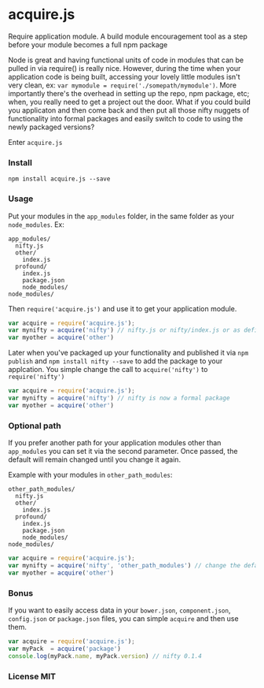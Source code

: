# acquire.js

Require application module. A build module encouragement tool as a step before your module becomes a full npm package

Node is great and having functional units of code in modules that can be pulled in via require() is really nice. However, during the time when your application code is being built, accessing your lovely little modules isn't very clean, ex: ```var mymodule = require('./somepath/mymodule')```. More importantly there's the overhead in setting up the repo, npm package, etc; when, you really need to get a project out the door. What if you could build you applicaton and then come back and then put all those nifty nuggets of functionality into formal packages and easily switch to code to using the newly packaged versions?

Enter ```acquire.js```

### Install

```npm install acquire.js --save```

### Usage

Put your modules in the ```app_modules``` folder, in the same folder as your ```node_modules```. Ex:

```
app_modules/
  nifty.js
  other/
    index.js
  profound/
    index.js
    package.json
    node_modules/
node_modules/
```

Then ```require('acquire.js')``` and use it to get your application module.


```js
var acquire = require('acquire.js');
var mynifty = acquire('nifty') // nifty.js or nifty/index.js or as defined in nifty/package.json
var myother = acquire('other')
```

Later when you've packaged up your functionality and published it via ```npm publish``` and ```npm install nifty --save``` to add the package to your applcation. You simple change the call to ```acquire('nifty')``` to ```require('nifty')```

```js
var acquire = require('acquire.js');
var mynifty = acquire('nifty') // nifty is now a formal package
var myother = acquire('other')
```

### Optional path

If you prefer another path for your application modules other than ```app_modules``` you can set it via the second parameter. Once passed, the default will remain changed until you change it again.

Example with your modules in ```other_path_modules```:

```
other_path_modules/
  nifty.js
  other/
    index.js
  profound/
    index.js
    package.json
    node_modules/
node_modules/
```

```js
var acquire = require('acquire.js');
var mynifty = acquire('nifty', 'other_path_modules') // change the default path on first use
var myother = acquire('other')
```

### Bonus

If you want to easily access data in your ```bower.json```, ```component.json```, ```config.json``` or ```package.json``` files, you can simple ```acquire``` and then use them.

```js
var acquire = require('acquire.js');
var myPack  = acquire('package')
console.log(myPack.name, myPack.version) // nifty 0.1.4
```

### License MIT
